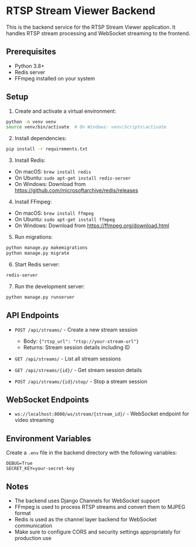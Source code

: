 # RTSP Stream Viewer Backend

This is the backend service for the RTSP Stream Viewer application. It handles RTSP stream processing and WebSocket streaming to the frontend.

## Prerequisites

- Python 3.8+
- Redis server
- FFmpeg installed on your system

## Setup

1. Create and activate a virtual environment:
```bash
python -m venv venv
source venv/bin/activate  # On Windows: venv\Scripts\activate
```

2. Install dependencies:
```bash
pip install -r requirements.txt
```

3. Install Redis:
- On macOS: `brew install redis`
- On Ubuntu: `sudo apt-get install redis-server`
- On Windows: Download from https://github.com/microsoftarchive/redis/releases

4. Install FFmpeg:
- On macOS: `brew install ffmpeg`
- On Ubuntu: `sudo apt-get install ffmpeg`
- On Windows: Download from https://ffmpeg.org/download.html

5. Run migrations:
```bash
python manage.py makemigrations
python manage.py migrate
```

6. Start Redis server:
```bash
redis-server
```

7. Run the development server:
```bash
python manage.py runserver
```

## API Endpoints

- `POST /api/streams/` - Create a new stream session
  - Body: `{"rtsp_url": "rtsp://your-stream-url"}`
  - Returns: Stream session details including ID

- `GET /api/streams/` - List all stream sessions
- `GET /api/streams/{id}/` - Get stream session details
- `POST /api/streams/{id}/stop/` - Stop a stream session

## WebSocket Endpoints

- `ws://localhost:8000/ws/stream/{stream_id}/` - WebSocket endpoint for video streaming

## Environment Variables

Create a `.env` file in the backend directory with the following variables:
```
DEBUG=True
SECRET_KEY=your-secret-key
```

## Notes

- The backend uses Django Channels for WebSocket support
- FFmpeg is used to process RTSP streams and convert them to MJPEG format
- Redis is used as the channel layer backend for WebSocket communication
- Make sure to configure CORS and security settings appropriately for production use 